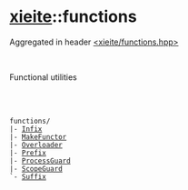 # [xieite](./xieite.md)::functions
Aggregated in header [<xieite/functions.hpp>](../include/xieite/functions.hpp)

<br/>

Functional utilities

<br/><br/>

<pre><code>functions/
|- <a href="./functions/Infix.md">Infix</a>
|- <a href="./functions/MakeFunctor.md">MakeFunctor</a>
|- <a href="./functions/Overloader.md">Overloader</a>
|- <a href="./functions/Prefix.md">Prefix</a>
|- <a href="./functions/ProcessGuard.md">ProcessGuard</a>
|- <a href="./functions/ScopeGuard.md">ScopeGuard</a>
`- <a href="./functions/Suffix.md">Suffix</a>
</code></pre>
